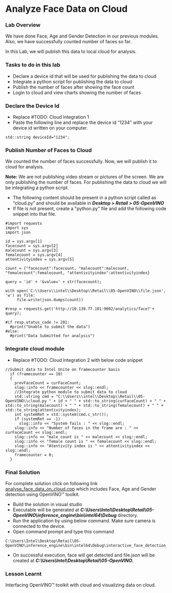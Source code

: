 # Analyze Face Data on Cloud
### Lab Overview
We have done Face, Age and Gender Detection in our previous modules. Also, we have successfully counted number of faces so far.

In this Lab, we will publish this data to local cloud for analysis.
### Tasks to do in this lab
- Declare a device id that will be used for publishing the data to cloud
- Integrate a python script for publishing the data to cloud
- Publish the number of faces after showing the face count
- Login to cloud and view charts showing the number of faces

### Declare the Device Id
- Replace #TODO: Cloud Integration 1
- Paste the following line and replace the device id “1234” with your device id written on your computer.

```
std::string deviceId="1234";
```

### Publish Number of Faces to Cloud
We counted the number of faces successfully. Now, we will publish it to cloud for analysis.       

**Note:** We are not publishing video stream or pictures of the screen. We are only publishing the number of faces. For publishing the data to cloud we will be integrating a python script.
- The following content should be present in a python script called as “cloud.py” and should be available in ***Desktop > Retail > 05-OpenVINO***
- If file is not present, create a "python.py" file and add the following code snippet into that file.

```
#import requests
import sys
import json

id = sys.argv[1]
facecount = sys.argv[2]
malecount = sys.argv[3]
femalecount = sys.argv[4]
attentivityindex = sys.argv[5]

count = {"facecount":facecount, "malecount":malecount, "femalecount":femalecount, "attentivityindex":attentivityindex}

query = 'id' + '&value=' + str(facecount);

with open('C:\\Users\\intel\\Desktop\\Retail\\05-OpenVINO\\file.json', 'w') as file:
     file.write(json.dumps(count))

#resp = requests.get('http://10.138.77.101:9002/analytics/face?'+ query);

#if resp.status_code != 201:
  #print("Unable to submit the data")
#else:
  #print("Data Submitted for analysis")
 ```
### Integrate cloud module
- Replace #TODO: Cloud Integration 2 with below code snippet

```
//Submit data to Intel Unite on framecounter basis
  if (framecounter == 10)
  {
    prevFaceCount = curFaceCount;
    slog::info << framecounter << slog::endl;
    //Integrate python module to submit data to cloud
    std::string cmd = "C:\\Users\\intel\\Desktop\\Retail\\05-OpenVINO\\cloud.py " + id + " " + std::to_string(curFaceCount) + " " + std::to_string(malecount) + " " + std::to_string(femalecount) + " " + std::to_string(attentivityindex);
    int systemRet = std::system(cmd.c_str());
    if (systemRet == -1)
      slog::info << "System fails : " << slog::endl;
    slog::info << "Number of faces in the frame are : " << curFaceCount << slog::endl;
    slog::info << "male count is " << malecount << slog::endl;
    slog::info << "female count is " << femalecount << slog::endl;
    slog::info << "Atentivity index is " << attentivityindex << slog::endl;
    framecounter = 0;
  }
```
<!--### Visualizing your Data on the Cloud
Real time visualization of number of people, age and gender on local cloud
- Run local server by using below command

```
node server.js
 ```
- Go to http://localhost:9002
- Example : 127.0.0.1:9002
- Enter your device id
- Click the plot
- See the real time face count on cloud

![](images/cloudAnalysis.png)-->

###  Final Solution
For complete solution click on following link [analyse_face_data_on_cloud.cpp](./solutions/cloudanalysis.md) which includes Face, Age and Gender detection using OpenVINO™ toolkit.

- Build the solution in visual studio
- Executable will be generated at ***C:\Users\Intel\Desktop\Retail\05-OpenVINO\inference_engine\bin\intel64\Debug*** directory.
- Run the application by using below command. Make sure camera is connected to the device.
- Open command prompt and type this command

```
C:\Users\Intel\Desktop\Retail\05-OpenVINO\inference_engine\bin\intel64\Debug\interactive_face_detection_sample.exe
 ```
- On successful execution, face will get detected and file.json will be created at ***C:\Users\Intel\Desktop\Retail\05-OpenVINO\.***
### Lesson Learnt
Interfacing OpenVINO™ toolkit with cloud and visualizing data on cloud.
